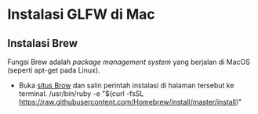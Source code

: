 # Instalasi GLFW di Mac

## Instalasi Brew
Fungsi Brew adalah _package management system_ yang berjalan di MacOS (seperti apt-get pada Linux). 
- Buka [situs Brow](https://brew.sh/) dan salin perintah instalasi di halaman tersebut ke terminal. 
/usr/bin/ruby -e "$(curl -fsSL https://raw.githubusercontent.com/Homebrew/install/master/install)"
